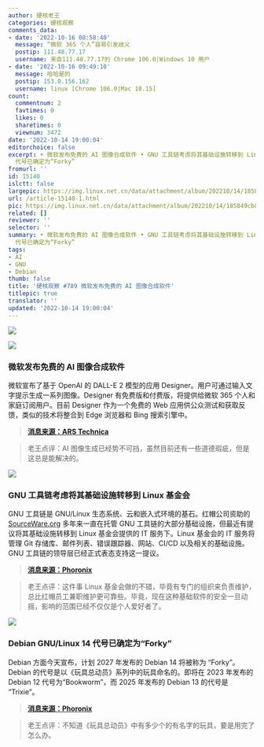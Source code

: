 ```yaml
---
author: 硬核老王
categories: 硬核观察
comments_data:
- date: '2022-10-16 08:58:40'
  message: “微软 365 个人”容易引发歧义
  postip: 111.48.77.17
  username: 来自111.48.77.17的 Chrome 106.0|Windows 10 用户
- date: '2022-10-16 09:49:10'
  message: 哈哈是的
  postip: 153.0.156.162
  username: linux [Chrome 106.0|Mac 10.15]
count:
  commentnum: 2
  favtimes: 0
  likes: 0
  sharetimes: 0
  viewnum: 3472
date: '2022-10-14 19:00:04'
editorchoice: false
excerpt: • 微软发布免费的 AI 图像合成软件 • GNU 工具链考虑将其基础设施转移到 Linux 基金会 • Debian GNU/Linux 14
  代号已确定为“Forky”
fromurl: ''
id: 15140
islctt: false
largepic: https://img.linux.net.cn/data/attachment/album/202210/14/185849cb8e8nvkwncj42kc.jpg
url: /article-15140-1.html
pic: https://img.linux.net.cn/data/attachment/album/202210/14/185849cb8e8nvkwncj42kc.jpg.thumb.jpg
related: []
reviewer: ''
selector: ''
summary: • 微软发布免费的 AI 图像合成软件 • GNU 工具链考虑将其基础设施转移到 Linux 基金会 • Debian GNU/Linux 14
  代号已确定为“Forky”
tags:
- AI
- GNU
- Debian
thumb: false
title: '硬核观察 #789 微软发布免费的 AI 图像合成软件'
titlepic: true
translator: ''
updated: '2022-10-14 19:00:04'
---
```


![](/data/attachment/album/202210/14/185849cb8e8nvkwncj42kc.jpg)


![](/data/attachment/album/202210/14/185901g8hemhyhj6fv7hh6.jpg)


### 微软发布免费的 AI 图像合成软件


微软宣布了基于 OpenAI 的 DALL-E 2 模型的应用 Designer。用户可通过输入文字提示生成一系列图像。Designer 有免费版和付费版，将提供给微软 365 个人和家庭订阅用户。目前 Designer 作为一个免费的 Web 应用供公众测试和获取反馈，类似的技术将整合到 Edge 浏览器和 Bing 搜索引擎中。



> 
> **[消息来源：ARS Technica](https://arstechnica.com/information-technology/2022/10/microsoft-integrates-ai-image-generator-into-edge-bing-and-a-new-app/)**
> 
> 
> 



> 
> 老王点评：AI 图像生成已经势不可挡，虽然目前还有一些道德瑕疵，但是这总是能解决的。
> 
> 
> 


![](/data/attachment/album/202210/14/185918spgfhr4mzvhginie.jpg)


### GNU 工具链考虑将其基础设施转移到 Linux 基金会


GNU 工具链是 GNU/Linux 生态系统、云和嵌入式环境的基石。红帽公司资助的 [SourceWare.org](http://sourceware.org/) 多年来一直在托管 GNU 工具链的大部分基础设施，但最近有提议将其基础设施转移到 Linux 基金会提供的 IT 服务下。Linux 基金会的 IT 服务将管理 Git 存储库、邮件列表、错误跟踪器、网站、CI/CD 以及相关的基础设施。GNU 工具链的领导层已经正式表态支持这一提议。



> 
> **[消息来源：Phoronix](https://www.phoronix.com/news/GNU-Toolchain-Leaders-LF-IT)**
> 
> 
> 



> 
> 老王点评：这件事 Linux 基金会做的不错，毕竟有专门的组织来负责维护，总比红帽员工兼职维护更可靠些。毕竟，现在这种基础软件的安全一旦动摇，影响的范围已经不仅仅是个人爱好者了。
> 
> 
> 


![](/data/attachment/album/202210/14/185934kk9d5ee4e44nwpko.jpg)


### Debian GNU/Linux 14 代号已确定为“Forky”


Debian 方面今天宣布，计划 2027 年发布的 Debian 14 将被称为 “Forky”。Debian 的代号是以《玩具总动员》系列中的玩具命名的。即将在 2023 年发布的 Debian 12 代号为“Bookworm”，而 2025 年发布的 Debian 13 的代号是 “Trixie”。



> 
> **[消息来源：Phoronix](https://www.phoronix.com/news/Debian-14-Forky)**
> 
> 
> 



> 
> 老王点评：不知道《玩具总动员》中有多少个的有名字的玩具，要是用完了怎么办。
> 
> 
>